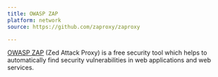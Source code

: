 ```yaml
---
title: OWASP ZAP
platform: network
source: https://github.com/zaproxy/zaproxy

---
```


[OWASP ZAP](https://www.zaproxy.org/ "OWASP ZAP") (Zed Attack Proxy) is a free security tool which helps to automatically find security vulnerabilities in web applications and web services.
